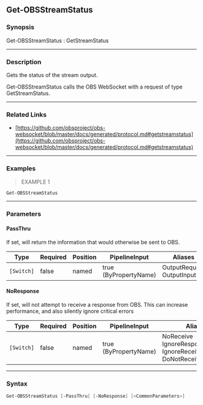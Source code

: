 Get-OBSStreamStatus
-------------------

### Synopsis
Get-OBSStreamStatus : GetStreamStatus

---

### Description

Gets the status of the stream output.

Get-OBSStreamStatus calls the OBS WebSocket with a request of type GetStreamStatus.

---

### Related Links
* [https://github.com/obsproject/obs-websocket/blob/master/docs/generated/protocol.md#getstreamstatus](https://github.com/obsproject/obs-websocket/blob/master/docs/generated/protocol.md#getstreamstatus)

---

### Examples
> EXAMPLE 1

```PowerShell
Get-OBSStreamStatus
```

---

### Parameters
#### **PassThru**
If set, will return the information that would otherwise be sent to OBS.

|Type      |Required|Position|PipelineInput        |Aliases                      |
|----------|--------|--------|---------------------|-----------------------------|
|`[Switch]`|false   |named   |true (ByPropertyName)|OutputRequest<br/>OutputInput|

#### **NoResponse**
If set, will not attempt to receive a response from OBS.
This can increase performance, and also silently ignore critical errors

|Type      |Required|Position|PipelineInput        |Aliases                                                                |
|----------|--------|--------|---------------------|-----------------------------------------------------------------------|
|`[Switch]`|false   |named   |true (ByPropertyName)|NoReceive<br/>IgnoreResponse<br/>IgnoreReceive<br/>DoNotReceiveResponse|

---

### Syntax
```PowerShell
Get-OBSStreamStatus [-PassThru] [-NoResponse] [<CommonParameters>]
```
